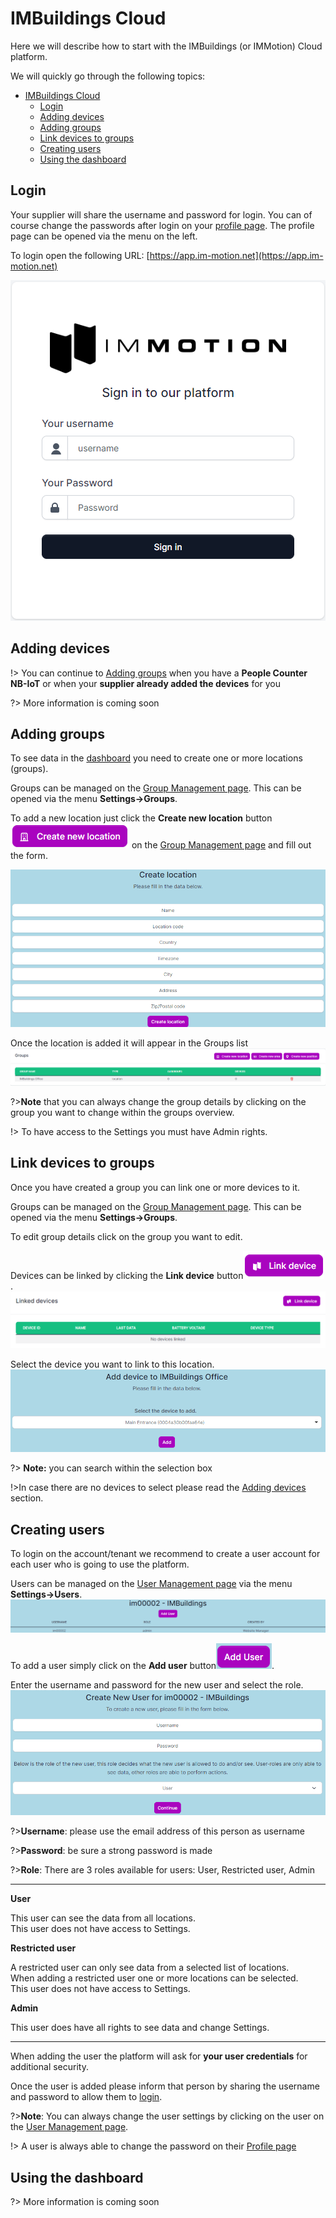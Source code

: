# IMBuildings Cloud

Here we will describe how to start with the IMBuildings (or IMMotion) Cloud platform.

We will quickly go through the following topics:
- [IMBuildings Cloud](#imbuildings-cloud)
  - [Login](#login)
  - [Adding devices](#adding-devices)
  - [Adding groups](#adding-groups)
  - [Link devices to groups](#link-devices-to-groups)
  - [Creating users](#creating-users)
  - [Using the dashboard](#using-the-dashboard)

## Login

Your supplier will share the username and password for login.
You can of course change the passwords after login on your [profile page](https://app.im-motion.net/profile). The profile page can be opened via the menu on the left.

To login open the following URL: [https://app.im-motion.net](https://app.im-motion.net)

<img src="./assets/cloud/login-immotion.png" alt="login form"  class="image-75 image-center">

## Adding devices

!> You can continue to [Adding groups](#adding-groups) when you have a **People Counter NB-IoT** or when your **supplier already added the devices** for you

?> More information is coming soon

## Adding groups

To see data in the [dashboard](https://app.im-motion.net/dashboard/) you need to create one or more locations (groups).

Groups can be managed on the [Group Management page](https://app.im-motion.net/manager/groups). This can be opened via the menu **Settings->Groups**.

To add a new location just click the **Create new location** button<img src="./assets/cloud/create-new-location-button.png" alt="Create new location" class="image-75"> on the [Group Management page](https://app.im-motion.net/manager/groups) and fill out the form.

<img src="./assets/cloud/create-location.png" alt="create location" class="image-75 image-center">

Once the location is added it will appear in the Groups list<br>
<img src="./assets/cloud/group-management-list.png" alt="group management list" class="image-75 image-center">

?>**Note** that you can always change the group details by clicking on the group you want to change within the groups overview.

!> To have access to the Settings you must have Admin rights.

## Link devices to groups

Once you have created a group you can link one or more devices to it.

Groups can be managed on the [Group Management page](https://app.im-motion.net/manager/groups). This can be opened via the menu **Settings->Groups**.

To edit group details click on the group you want to edit.

Devices can be linked by clicking the **Link device** button<img src="./assets/cloud/link-device-button.png" alt="Link device" class="image-75">.
<img src="./assets/cloud/linked-devices-no-device.png" alt="linked devices" class="image-75 image-center">

Select the device you want to link to this location.
<img src="./assets/cloud/link-device-form.png" alt="linked devices" class="image-75 image-center">

?> **Note:** you can search within the selection box

!>In case there are no devices to select please read the [Adding devices](#adding-devices) section.

## Creating users

To login on the account/tenant we recommend to create a user account for each user who is going to use the platform.

Users can be managed on the [User Management page](https://app.im-motion.net/users/) via the menu **Settings->Users**.
<img src="./assets/cloud/users-list.png" alt="Users list" class="image-75 image-center">

To add a user simply click on the **Add user** button<img src="./assets/cloud/add-user-button.png" alt="Link device" class="image-75">.

Enter the username and password for the new user and select the role.
<img src="./assets/cloud/add-user.png" alt="Users list" class="image-75 image-center">

?>**Username**: please use the email address of this person as username

?>**Password**: be sure a strong password is made

?>**Role**: There are 3 roles available for users: User, Restricted user, Admin
<hr>

**User**

This user can see the data from all locations.<br>
This user does not have access to Settings.

**Restricted user**

A restricted user can only see data from a selected list of locations.<br>
When adding a restricted user one or more locations can be selected.<br>
This user does not have access to Settings.

**Admin**

This user does have all rights to see data and change Settings.
<hr>

When adding the user the platform will ask for **your user credentials** for additional security.

Once the user is added please inform that person by sharing the username and password to allow them to [login](https://app.im-motion.net).

?>**Note**: You can always change the user settings by clicking on the user on the [User Management page](https://app.im-motion.net/users/).

!> A user is always able to change the password on their [Profile page](https://app.im-motion.net/profile)

## Using the dashboard

?> More information is coming soon